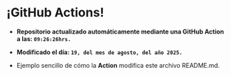 # ¡GitHub Actions!
* **Repositorio actualizado automáticamente mediante una GitHub Action a las: `09:26:26hrs.`**
* **Modificado el día: `19, del mes de agosto, del año 2025.`**

* Ejemplo sencillo de cómo la **Action** modifica este archivo README.md.
